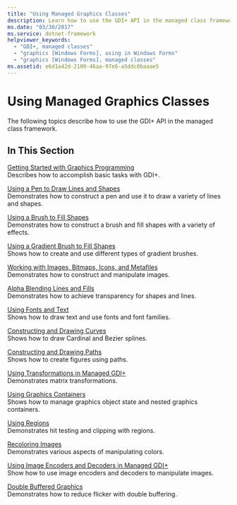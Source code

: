 ```yaml
---
title: "Using Managed Graphics Classes"
description: Learn how to use the GDI+ API in the managed class framework for Windows Forms using a selection of topics and tutorials.
ms.date: "03/30/2017"
ms.service: dotnet-framework
helpviewer_keywords: 
  - "GDI+, managed classes"
  - "graphics [Windows Forms], using in Windows Forms"
  - "graphics [Windows Forms], managed classes"
ms.assetid: e6d1a42d-2100-46aa-97e6-a5ddc0baaae5
---
```

# Using Managed Graphics Classes

The following topics describe how to use the GDI+ API in the managed class framework.  
  
## In This Section  

[Getting Started with Graphics Programming](getting-started-with-graphics-programming.md)\
Describes how to accomplish basic tasks with GDI+.  
  
[Using a Pen to Draw Lines and Shapes](using-a-pen-to-draw-lines-and-shapes.md)\
Demonstrates how to construct a pen and use it to draw a variety of lines and shapes.  
  
[Using a Brush to Fill Shapes](using-a-brush-to-fill-shapes.md)\
Demonstrates how to construct a brush and fill shapes with a variety of effects.  
  
[Using a Gradient Brush to Fill Shapes](using-a-gradient-brush-to-fill-shapes.md)\
Shows how to create and use different types of gradient brushes.  
  
[Working with Images, Bitmaps, Icons, and Metafiles](working-with-images-bitmaps-icons-and-metafiles.md)\
Demonstrates how to construct and manipulate images.  
  
[Alpha Blending Lines and Fills](alpha-blending-lines-and-fills.md)\
Demonstrates how to achieve transparency for shapes and lines.  
  
[Using Fonts and Text](using-fonts-and-text.md)\
Shows how to draw text and use fonts and font families.  
  
[Constructing and Drawing Curves](constructing-and-drawing-curves.md)\
Shows how to draw Cardinal and Bezier splines.  
  
[Constructing and Drawing Paths](constructing-and-drawing-paths.md)\
Shows how to create figures using paths.  
  
[Using Transformations in Managed GDI+](using-transformations-in-managed-gdi.md)\
Demonstrates matrix transformations.  
  
[Using Graphics Containers](using-graphics-containers.md)\
Shows how to manage graphics object state and nested graphics containers.  
  
[Using Regions](using-regions.md)\
Demonstrates hit testing and clipping with regions.  
  
[Recoloring Images](recoloring-images.md)\
Demonstrates various aspects of manipulating colors.  
  
[Using Image Encoders and Decoders in Managed GDI+](using-image-encoders-and-decoders-in-managed-gdi.md)\
Show how to use image encoders and decoders to manipulate images.  
  
[Double Buffered Graphics](double-buffered-graphics.md)\
Demonstrates how to reduce flicker with double buffering.
